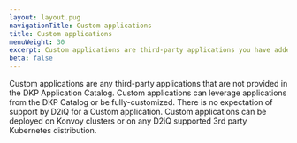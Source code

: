 ```yaml
---
layout: layout.pug
navigationTitle: Custom applications
title: Custom applications
menuWeight: 30
excerpt: Custom applications are third-party applications you have added to the Kommander Catalog.
beta: false
---
```


Custom applications are any third-party applications that are not provided in the DKP Application Catalog. Custom applications can leverage applications from the DKP Catalog or be fully-customized. There is no expectation of support by D2iQ for a Custom application. Custom applications can be deployed on Konvoy clusters or on any D2iQ supported 3rd party Kubernetes distribution.
